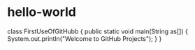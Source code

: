 # hello-world
class FirstUseOfGitHubb
{
  public static void main(String as[])
  {
    System.out.println("Welcome to GitHub Projects");
  }
}
